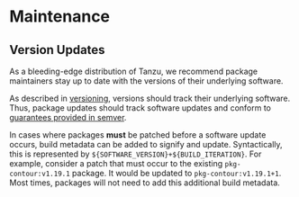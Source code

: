 # Maintenance

## Version Updates

As a bleeding-edge distribution of Tanzu, we recommend package maintainers stay
up to date with the versions of their underlying software.

As described in [versioning](../considerations/versioning.md), versions should track their
underlying software. Thus, package updates should track software updates and
conform to [guarantees provided in semver](https://semver.org/).

In cases where packages **must** be patched before a software update occurs,
build metadata can be added to signify and update. Syntactically, this is
represented by `${SOFTWARE_VERSION}+${BUILD_ITERATION}`. For example, consider a
patch that must occur to the existing `pkg-contour:v1.19.1` package. It would be
updated to `pkg-contour:v1.19.1+1`. Most times, packages will not need to add
this additional build metadata.
